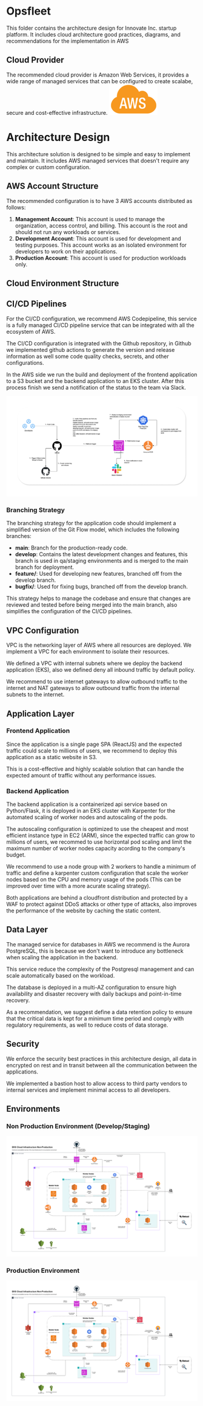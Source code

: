 # Opsfleet

This folder contains the architecture design for Innovate Inc. startup platform. It includes cloud architecture good practices, diagrams, and recommendations for the implementation in AWS

## Cloud Provider

The recommended cloud provider is Amazon Web Services, it provides a wide range of managed services that can be configured to create scalabe, secure and cost-effective infrastructure.
![AWS](./resources/aws.png)

# Architecture Design

This architecture solution is designed to be simple and easy to implement and maintain. It includes AWS managed services that doesn't require any complex or custom configuration.

## AWS Account Structure

The recommended configuration is to have 3 AWS accounts distributed as follows:

1. **Management Account**: This account is used to manage the organization, access control, and billing. This account is the root and should not run any workloads or services.
2. **Development Account**: This account is used for development and testing purposes. This account works as an isolated environment for developers to work on their applications.
3. **Production Account**: This account is used for production workloads only.

## Cloud Environment Structure

## CI/CD Pipelines

For the CI/CD configuration, we recommend AWS Codepipeline, this service is a fully managed CI/CD pipeline service that can be integrated with all the ecosystem of AWS.

The CI/CD configuration is integrated with the Github repository, in Github we implemented github actions to generate the version and release information as well some code quality checks, secrets, and other configurations.

In the AWS side we run the build and deployment of the frontend application to a S3 bucket and the backend application to an EKS cluster. After this process finish we send a notification of the status to the team via Slack.

![CD/CD Pipelines](./resources/ci_cd.png)

### Branching Strategy

The branching strategy for the application code should implement a simplified version of the Git Flow model, which includes the following branches:

- **main**: Branch for the production-ready code.
- **develop**: Contains the latest development changes and features, this branch is used in qa/staging environments and is merged to the main branch for deployment.
- **feature/**: Used for developing new features, branched off from the develop branch.
- **bugfix/**: Used for fixing bugs, branched off from the develop branch.

This strategy helps to manage the codebase and ensure that changes are reviewed and tested before being merged into the main branch, also simplifies the configuration of the CI/CD pipelines.

## VPC Configuration

VPC is the networking layer of AWS where all resources are deployed. We implement a VPC for each environment to isolate their resources.

We defined a VPC with internal subnets where we deploy the backend application (EKS), also we defined deny all inbound traffic by default policy.

We recommend to use internet gateways to allow outbound traffic to the internet and NAT gateways to allow outbound traffic from the internal subnets to the internet.

## Application Layer

### Frontend Application

Since the application is a single page SPA (ReactJS) and the expected traffic could scale to millions of users, we recommend to deploy this application as a static website in S3.

This is a cost-effective and highly scalable solution that can handle the expected amount of traffic without any performance issues.

### Backend Application

The backend application is a containerized api service based on Python/Flask, it is deployed in an EKS cluster with Karpenter for the automated scaling of worker nodes and autoscaling of the pods.

The autoscaling configuration is optimized to use the cheapest and most efficient instance type in EC2 (ARM), since the expected traffic can grow to millions of users, we recommed to use horizontal pod scaling and limit the maximum number of worker nodes capacity acording to the company's budget.

We recommend to use a node group with 2 workers to handle a minimum of traffic and define a karpenter custom configuration that scale the worker nodes based on the CPU and memory usage of the pods (This can be improved over time with a more acurate scaling strategy).

Both applications are behind a cloudfront distribution and protected by a WAF to protect against DDoS attacks or other type of attacks, also improves the performance of the website by caching the static content.

## Data Layer

The managed service for databases in AWS we recommend is the Aurora PostgreSQL, this is because we don't want to introduce any bottleneck when scaling the application in the backend.

This service reduce the complexity of the Postgresql management and can scale automatically based on the workload.

The database is deployed in a multi-AZ configuration to ensure high availability and disaster recovery with daily backups and point-in-time recovery.

As a recommendation, we suggest define a data retention policy to ensure that the critical data is kept for a minimum time period and comply with regulatory requirements, as well to reduce costs of data storage.

## Security

We enforce the security best practices in this architecture design, all data in encrypted on rest and in transit between all the communication between the applications.

We implemented a bastion host to allow access to third party vendors to internal services and implement minimal access to all developers.

## Environments

### Non Production Environment (Develop/Staging)

![Non Production Environment](./resources/non_production.png)

### Production Environment

![Production Environment](./resources/non_production.png)
